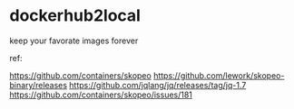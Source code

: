# dockerhub2local
keep your favorate images forever

ref:

https://github.com/containers/skopeo
https://github.com/lework/skopeo-binary/releases
https://github.com/jqlang/jq/releases/tag/jq-1.7
https://github.com/containers/skopeo/issues/181